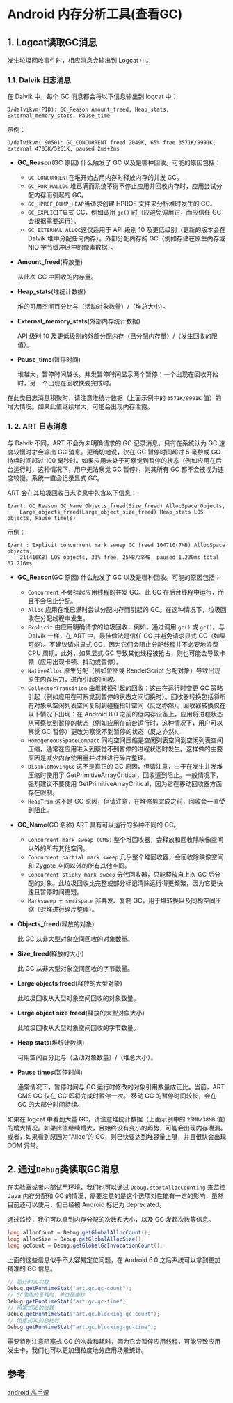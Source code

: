 # Android 内存分析工具(查看GC)

## 1. Logcat读取GC消息

发生垃圾回收事件时，相应消息会输出到 Logcat 中。

### 1.1. Dalvik 日志消息

在 Dalvik 中，每个 GC 消息都会将以下信息输出到 logcat 中：

```shell
D/dalvikvm(PID): GC_Reason Amount_freed, Heap_stats, External_memory_stats, Pause_time
```

示例：

```shell
D/dalvikvm( 9050): GC_CONCURRENT freed 2049K, 65% free 3571K/9991K, external 4703K/5261K, paused 2ms+2ms
```

- **GC_Reason**(GC 原因)
  什么触发了 GC 以及是哪种回收。可能的原因包括：
  
  	* `GC_CONCURRENT`在堆开始占用内存时释放内存的并发 GC。
  	* `GC_FOR_MALLOC` 堆已满而系统不得不停止应用并回收内存时，应用尝试分配内存而引起的 GC。
  	* `GC_HPROF_DUMP_HEAP`当请求创建 HPROF 文件来分析堆时发生的 GC。
  	* `GC_EXPLICIT`显式 GC，例如调用 `gc()` 时（应避免调用它，而应信任 GC 会根据需要运行）。
  	* `GC_EXTERNAL_ALLOC`这仅适用于 API 级别 10 及更低级别（更新的版本会在 Dalvik 堆中分配任何内存）。外部分配内存的 GC（例如存储在原生内存或 NIO 字节缓冲区中的像素数据）。
  
- **Amount_freed**(释放量)

  从此次 GC 中回收的内存量。

- **Heap_stats**(堆统计数据)

  堆的可用空间百分比与（活动对象数量）/（堆总大小）。

- **External_memory_stats**(外部内存统计数据)

  API 级别 10 及更低级别的外部分配内存（已分配内存量）/（发生回收的限值）。

- **Pause_time**(暂停时间)

  堆越大，暂停时间越长。并发暂停时间显示两个暂停：一个出现在回收开始时，另一个出现在回收快要完成时。

在此类日志消息积聚时，请注意堆统计数据（上面示例中的 `3571K/9991K` 值）的增大情况。如果此值继续增大，可能会出现内存泄露。

### 1. 2. ART 日志消息

与 Dalvik 不同，ART 不会为未明确请求的 GC 记录消息。只有在系统认为 GC 速度较慢时才会输出 GC 消息。更确切地说，仅在 GC 暂停时间超过 5 毫秒或 GC 持续时间超过 100 毫秒时。如果应用未处于可察觉到暂停的状态（例如应用在后台运行时，这种情况下，用户无法察觉 GC 暂停），则其所有 GC 都不会被视为速度较慢。系统一直会记录显式 GC。

ART 会在其垃圾回收日志消息中包含以下信息：

```shell
I/art: GC_Reason GC_Name Objects_freed(Size_freed) AllocSpace Objects,
    Large_objects_freed(Large_object_size_freed) Heap_stats LOS objects, Pause_time(s)
```

示例：

```shell
I/art : Explicit concurrent mark sweep GC freed 104710(7MB) AllocSpace objects,
    21(416KB) LOS objects, 33% free, 25MB/38MB, paused 1.230ms total 67.216ms
```

- **GC_Reason**(GC 原因)
	什么触发了 GC 以及是哪种回收。可能的原因包括：
	* `Concurrent` 不会挂起应用线程的并发 GC。此 GC 在后台线程中运行，而且不会阻止分配。
	* `Alloc` 应用在堆已满时尝试分配内存而引起的 GC。在这种情况下，垃圾回收在分配线程中发生。
	* `Explicit` 由应用明确请求的垃圾回收，例如，通过调用 `gc()` 或 `gc()`。与 Dalvik 一样，在 ART 中，最佳做法是信任 GC 并避免请求显式 GC（如果可能）。不建议请求显式 GC，因为它们会阻止分配线程并不必要地浪费 CPU 周期。此外，如果显式 GC 导致其他线程被抢占，则也可能会导致卡顿（应用出现卡顿、抖动或暂停）。
	* `NativeAlloc` 原生分配（例如位图或 RenderScript 分配对象）导致出现原生内存压力，进而引起的回收。
	* `CollectorTransition` 由堆转换引起的回收；这由在运行时变更 GC 策略引起（例如应用在可察觉到暂停的状态之间切换时）。回收器转换包括将所有对象从空闲列表空间复制到碰撞指针空间（反之亦然）。回收器转换仅在以下情况下出现：在 Android 8.0 之前的低内存设备上，应用将进程状态从可察觉到暂停的状态（例如应用在前台运行时，这种情况下，用户可以察觉 GC 暂停）更改为察觉不到暂停的状态（反之亦然）。
	* `HomogeneousSpaceCompact` 同构空间压缩是空闲列表空间到空闲列表空间压缩，通常在应用进入到察觉不到暂停的进程状态时发生。这样做的主要原因是减少内存使用量并对堆进行碎片整理。
	* `DisableMovingGc` 这不是真正的 GC 原因，但请注意，由于在发生并发堆压缩时使用了 GetPrimitiveArrayCritical，回收遭到阻止。一般情况下，强烈建议不要使用 GetPrimitiveArrayCritical，因为它在移动回收器方面存在限制。
	* `HeapTrim` 这不是 GC 原因，但请注意，在堆修剪完成之前，回收会一直受到阻止。


- **GC_Name**(GC 名称)
  ART 具有可以运行的多种不同的 GC。
  	*  `Concurrent mark sweep (CMS)` 整个堆回收器，会释放和回收除映像空间以外的所有其他空间。
  	*  `Concurrent partial mark sweep` 几乎整个堆回收器，会回收除映像空间和 Zygote 空间以外的所有其他空间。
  	*  `Concurrent sticky mark sweep` 分代回收器，只能释放自上次 GC 后分配的对象。此垃圾回收比完整或部分标记清除运行得更频繁，因为它更快速且暂停时间更短。
  	* `Marksweep + semispace` 非并发、复制 GC，用于堆转换以及同构空间压缩（对堆进行碎片整理）。

- **Objects_freed**(释放的对象)

  此 GC 从非大型对象空间回收的对象数量。

- **Size_freed**(释放的大小)

  此 GC 从非大型对象空间回收的字节数量。

- **Large objects freed**(释放的大型对象)

  此垃圾回收从大型对象空间回收的对象数量。

- **Large object size freed**(释放的大型对象大小)

  此垃圾回收从大型对象空间回收的字节数量。

- **Heap stats**(堆统计数据)

  可用空间百分比与（活动对象数量）/（堆总大小）。

- **Pause times**(暂停时间)

  通常情况下，暂停时间与 GC 运行时修改的对象引用数量成正比。当前，ART CMS GC 仅在 GC 即将完成时暂停一次。 移动 GC 的暂停时间较长，会在 GC 的大部分时间持续。

如果在 logcat 中看到大量 GC，请注意堆统计数据（上面示例中的 `25MB/38MB` 值）的增大情况。如果此值继续增大，且始终没有变小的趋势，可能会出现内存泄漏。或者，如果看到原因为“Alloc”的 GC，则已快要达到堆容量上限，并且很快会出现 OOM 异常。

## 2. 通过`Debug`类读取GC消息

在实验室或者内部试用环境，我们也可以通过 `Debug.startAllocCounting` 来监控 Java 内存分配和 GC 的情况，需要注意的是这个选项对性能有一定的影响，虽然目前还可以使用，但已经被 Android 标记为 deprecated。

通过监控，我们可以拿到内存分配的次数和大小，以及 GC 发起次数等信息。

```java
long allocCount = Debug.getGlobalAllocCount();
long allocSize = Debug.getGlobalAllocSize();
long gcCount = Debug.getGlobalGcInvocationCount();
```

上面的这些信息似乎不太容易定位问题，在 Android 6.0 之后系统可以拿到更加精准的 GC 信息。

```java
// 运行的GC次数
Debug.getRuntimeStat("art.gc.gc-count");
// GC使用的总耗时，单位是毫秒
Debug.getRuntimeStat("art.gc.gc-time");
// 阻塞式GC的次数
Debug.getRuntimeStat("art.gc.blocking-gc-count");
// 阻塞式GC的总耗时
Debug.getRuntimeStat("art.gc.blocking-gc-time");
```

需要特别注意阻塞式 GC 的次数和耗时，因为它会暂停应用线程，可能导致应用发生卡，我们也可以更加细粒度地分应用场景统计。

## 参考

[android 高手课](https://time.geekbang.org/column/article/71610)